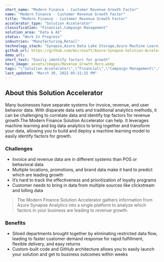 ```yaml
---
short_name: "Modern Finance - Customer Revenue Growth Factor"
name: "Modern Finance - Customer Revenue Growth Factor"
title: "Modern Finance - Customer Revenue Growth Factor"
accelerator_type: "Solution Accelerator"
classification: "Financial,Campaign Management"
solution_area: "Data & AI"
status: "Work In Progress"
industries: "Manufacturing,Retail"
technology_stack: "Synapse,Azure Data Lake Storage,Azure Machine Learning,Azure Container Images,Power BI"
github_url: https://github.com/microsoft/Azure-Synapse-Solution-Accelerator-Financial-Analytics-Customer-Revenue-Growth-Factor
demo_url: 
short_text: "Easily identify factors for growth"
hero_image: assets/images/Revenue_Growth_Hero.webp
tags: "\"Solution Accelerator\",\"Financial\",\"Campaign Management\",\"Manufacturing\",\"Retail\",\"Synapse\",\"Azure Data Lake Storage\",\"Azure Machine Learning\",\"Azure Container Images\",\"Power BI\""
last_updated: "March 30, 2022 05:31:15 PM"
---
```

## About this Solution Accelerator

Many businesses have separate systems for invoice, revenue, and user behavior data. With disparate data sets and traditional analytics methods, it can be challenging to correlate data and identify top factors for revenue growth.The Modern Finance Solution Accelerator can help. It leverages machine learning and big data analytics to bring together and transform your data, allowing you to build and deploy a machine learning model to easily identify factors for growth.

### Challenges

* Invoice and revenue data are in different systems than POS or behavioral data
* Multiple locations, promotions, and brand data make it hard to predict which are leading growth
* It’s hard to track the effectiveness and prioritization of loyalty programs
* Customer needs to bring in data from multiple sources like clickstream and billing data

> The Modern Finance Solution Accelerator gathers information from Azure Synapse Analytics into a single platform to analyze which factors in your business are leading to revenue growth.

### Benefits

* Siloed departments brought together by eliminating restricted data flow, leading to faster customer demand response for rapid fulfillment, flexible delivery, and easy returns
* Custom-built code and GitHub architecture allows you to easily launch your solution and get to business outcomes within weeks
